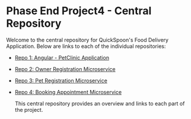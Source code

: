 # Phase End Project4 - Central Repository

Welcome to the central repository for QuickSpoon's Food Delivery Application. Below are links to each of the individual repositories:

- [Repo 1: Angular - PetClinic Application](https://github.com/PadmaRadhika/Course_End_Project4.git)
- [Repo 2: Owner Registration Microservice](https://github.com/PadmaRadhika/Couse_End_Project4_PetOwnerRegistration.git)
- [Repo 3: Pet Registration Microservice](https://github.com/PadmaRadhika/Couse_End_Project4_PetClinicPetRegistration-.git)
- [Repo 4: Booking Appointment Microservice](https://github.com/PadmaRadhika/Couse_End_Project4_PetClinicBookingAppointment.git)

  This central repository provides an overview and links to each part of the project.

